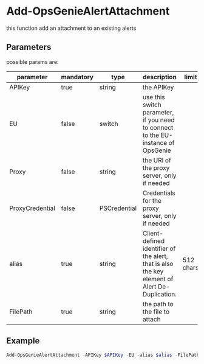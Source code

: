 ﻿# Add-OpsGenieAlertAttachment

this function add an attachment to an existing alerts

## Parameters

possible params are:

parameter | mandatory | type | description | limit
---|---|---|---|---
APIKey | true | string | the APIKey
EU | false | switch | use this switch parameter, if you need to connect to the EU-instance of OpsGenie
Proxy | false | string | the URI of the proxy server, only if needed
ProxyCredential | false | PSCredential | Credentials for the proxy server, only if needed
alias | true | string | Client-defined identifier of the alert, that is also the key element of Alert De-Duplication.|512 chars
FilePath| true | string | the path to the file to attach|

## Example

```PowerShell
Add-OpsGenieAlertAttachment -APIKey $APIKey -EU -alias $alias -FilePath $FilePath
```